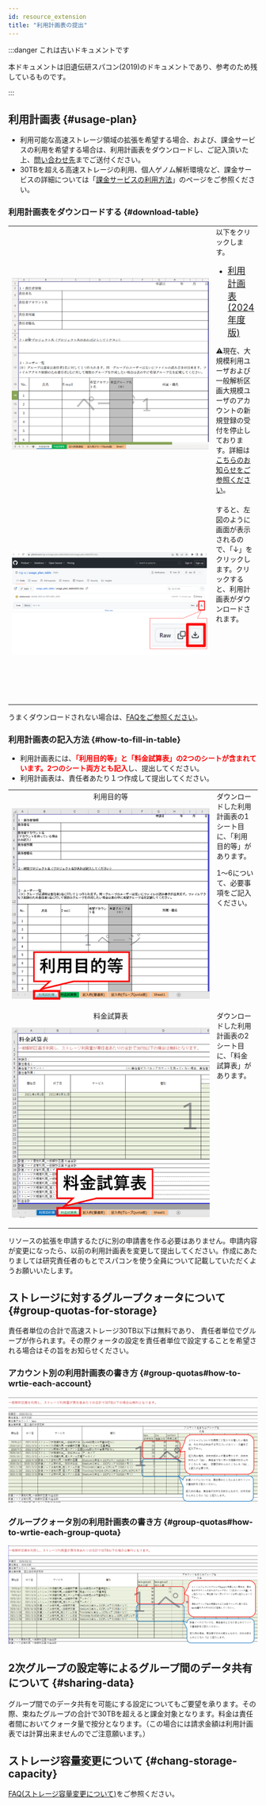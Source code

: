 ```yaml
---
id: resource_extension
title: "利用計画表の提出"
---
```


:::danger これは古いドキュメントです

本ドキュメントは旧遺伝研スパコン(2019)のドキュメントであり、参考のため残しているものです。

:::



## 利用計画表 {#usage-plan}


- 利用可能な高速ストレージ領域の拡張を希望する場合、および、課金サービスの利用を希望する場合は、利用計画表をダウンロードし、ご記入頂いた上、[問い合わせ先](/application/reference)までご送付ください。
- 30TBを超える高速ストレージの利用、個人ゲノム解析環境など、課金サービスの詳細については「[課金サービスの利用方法](/application/billing_services)」のページをご参照ください。


### 利用計画表をダウンロードする {#download-table}

<table>
<tr>
<td width="400" height="400" align="center">

![](usageTB_plain.png)


</td>
<td valign="top">
以下をクリックします。

<a href="https://github.com/nig-sc/usage_plan_table/blob/main/usage_plan_table2024_v1.2.0.xlsx"><ul><li><font size="+1.5">利用計画表(2024年度版)</font></li></ul></a>

<p>&#x26A0;現在、大規模利用ユーザおよび一般解析区画大規模ユーザのアカウントの新規登録の受付を停止しております。詳細は<a href="https://sc.ddbj.nig.ac.jp/blog/2022-05-13-suspension-of-applications">こちらのお知らせをご参照ください</a>。</p>
</td>
</tr>
<tr>
<td width="400" height="400" align="center">

![](usageTB_plain_DL.png)


</td>
<td valign="top">
すると、左図のように画面が表示されるので、「↓」をクリックします。クリックすると、利用計画表がダウンロードされます。


</td>
</tr>
</table>

うまくダウンロードされない場合は、[<u>FAQをご参照ください</u>](/guides/FAQ/faq_application/faq_usage_plan#display-download-the-file)。


### 利用計画表の記入方法 {#how-to-fill-in-table}


- 利用計画表には、<font color="red"><b>「利用目的等」と「料金試算表」の2つのシートが含まれています。2つのシート両方とも記入</b></font>し、提出してください。
- 利用計画表は、責任者あたり１つ作成して提出してください。

<table>
<tr>
<td width="400" height="400" align="center">
利用目的等

![](purpose_of_use_etc.png)

</td>
<td valign="top">
ダウンロードした利用計画表の1シート目に、「利用目的等」があります。

1〜6について、必要事項をご記入ください。
</td>
</tr>
<tr>
<td width="400" height="400" align="center">
料金試算表

![](usageTB.png)

</td>
<td valign="top">
ダウンロードした利用計画表の2シート目に、「料金試算表」があります。
</td>

</tr>
</table>


リソースの拡張を申請するたびに別の申請書を作る必要はありません。申請内容が変更になったら、以前の利用計画表を変更して提出してください。作成にあたりましては研究責任者のもとでスパコンを使う全員について記載していただくようお願いいたします。


## ストレージに対するグループクォータについて {#group-quotas-for-storage}

責任者単位の合計で高速ストレージ30TB以下は無料であり、 責任者単位でグループが作られます。その際クォータの設定を責任者単位で設定することを希望される場合はその旨をお知らせください。


### アカウント別の利用計画表の書き方 {#group-quotas#how-to-wrtie-each-account}

![](usage_plan_table1.png)

### グループクォータ別の利用計画表の書き方 {#group-quotas#how-to-wrtie-each-group-quota}

![](usage_plan_table2.png)



## 2次グループの設定等によるグループ間のデータ共有について {#sharing-data}

グループ間でのデータ共有を可能にする設定についてもご要望を承ります。その際、束ねたグループの合計で30TBを超えると課金対象となります。料金は責任者間においてクォータ量で按分となります。（この場合には請求金額は利用計画表では計算出来ませんのでご注意願います。）

## ストレージ容量変更について {#chang-storage-capacity}

[FAQ(ストレージ容量変更について)](/guides/FAQ/faq_application/faq_change_storagecapacity/)をご参照ください。

